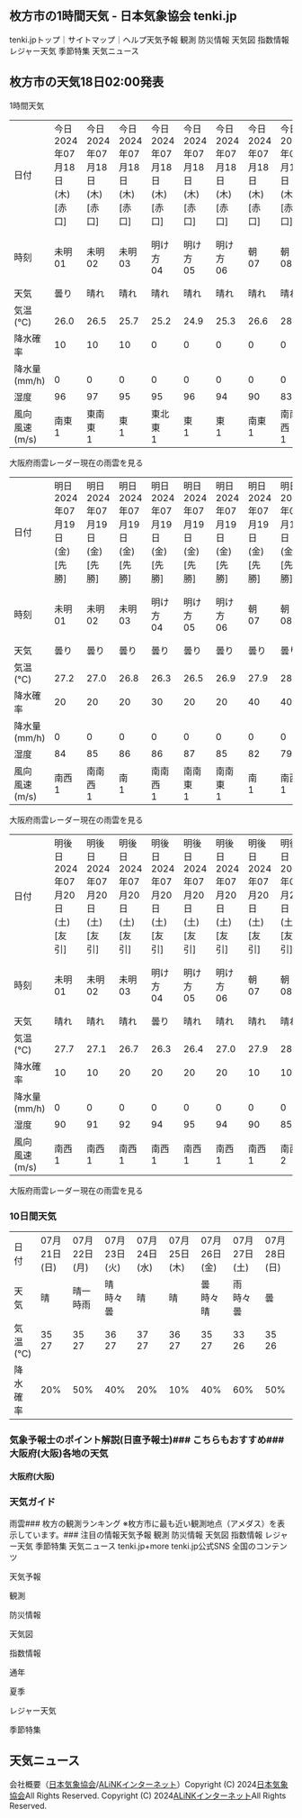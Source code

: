 枚方市の1時間天気 - 日本気象協会 tenki.jp
---
tenki.jpトップ｜サイトマップ｜ヘルプ天気予報
観測
防災情報
天気図
指数情報
レジャー天気
季節特集
天気ニュース
## 枚方市の天気18日02:00発表
1時間天気

||||||||||||||||||||||||||
|---|---|---|---|---|---|---|---|---|---|---|---|---|---|---|---|---|---|---|---|---|---|---|---|---|
|日付|今日 2024年07月18日(木)[赤口]|今日 2024年07月18日(木)[赤口]|今日 2024年07月18日(木)[赤口]|今日 2024年07月18日(木)[赤口]|今日 2024年07月18日(木)[赤口]|今日 2024年07月18日(木)[赤口]|今日 2024年07月18日(木)[赤口]|今日 2024年07月18日(木)[赤口]|今日 2024年07月18日(木)[赤口]|今日 2024年07月18日(木)[赤口]|今日 2024年07月18日(木)[赤口]|今日 2024年07月18日(木)[赤口]|今日 2024年07月18日(木)[赤口]|今日 2024年07月18日(木)[赤口]|今日 2024年07月18日(木)[赤口]|今日 2024年07月18日(木)[赤口]|今日 2024年07月18日(木)[赤口]|今日 2024年07月18日(木)[赤口]|今日 2024年07月18日(木)[赤口]|今日 2024年07月18日(木)[赤口]|今日 2024年07月18日(木)[赤口]|今日 2024年07月18日(木)[赤口]|今日 2024年07月18日(木)[赤口]|今日 2024年07月18日(木)[赤口]|
|時刻|未明</br>01|未明</br>02|未明</br>03|明け方</br>04|明け方</br>05|明け方</br>06|朝</br>07|朝</br>08|朝</br>09|昼前</br>10|昼前</br>11|昼前</br>12|昼過ぎ</br>13|昼過ぎ</br>14|昼過ぎ</br>15|夕方</br>16|夕方</br>17|夕方</br>18|夜のはじめ頃</br>19|夜のはじめ頃</br>20|夜のはじめ頃</br>21|夜遅く</br>22|夜遅く</br>23|夜遅く</br>24|
|天気|曇り|晴れ|晴れ|晴れ|晴れ|晴れ|晴れ|晴れ|晴れ|晴れ|晴れ|晴れ|晴れ|晴れ|晴れ|晴れ|曇り|曇り|晴れ|小雨|晴れ|晴れ|曇り|曇り|
|気温</br>(℃)|</br>26.0|</br>26.5|</br>25.7|</br>25.2|</br>24.9|</br>25.3|</br>26.6|</br>28.0|</br>29.5|</br>31.3|</br>32.3|</br>33.1|</br>34.7|</br>35.2|</br>34.8|</br>33.1|</br>32.3|</br>31.2|</br>30.1|</br>29.0|</br>28.2|</br>27.9|</br>27.6|</br>27.5|
|降水確率|10|10|10|0|0|0|0|0|0|0|0|0|20|20|0|50|10|10|20|20|
|降水量</br>(mm/h)|</br>0|</br>0|</br>0|</br>0|</br>0|</br>0|</br>0|</br>0|</br>0|</br>0|</br>0|</br>0|</br>0|</br>0|</br>0|</br>0|</br>0|</br>0|</br>0|</br>0|</br>0|</br>0|</br>0|</br>0|
|湿度|96|97|95|95|96|94|90|83|75|66|61|58|56|54|53|53|56|59|64|70|75|78|80|82|
|風向</br>風速</br>(m/s)|南東</br>1|東南東</br>1|東</br>1|東北東</br>1|東</br>1|東</br>1|南東</br>1|南南西</br>1|南西</br>1|南西</br>2|南西</br>3|南西</br>3|西南西</br>3|西南西</br>4|西南西</br>4|西南西</br>3|西南西</br>3|西南西</br>4|西南西</br>3|西南西</br>3|西南西</br>2|南西</br>2|南西</br>2|南西</br>2|


大阪府雨雲レーダー現在の雨雲を見る


||||||||||||||||||||||||||
|---|---|---|---|---|---|---|---|---|---|---|---|---|---|---|---|---|---|---|---|---|---|---|---|---|
|日付|明日 2024年07月19日(金)[先勝]|明日 2024年07月19日(金)[先勝]|明日 2024年07月19日(金)[先勝]|明日 2024年07月19日(金)[先勝]|明日 2024年07月19日(金)[先勝]|明日 2024年07月19日(金)[先勝]|明日 2024年07月19日(金)[先勝]|明日 2024年07月19日(金)[先勝]|明日 2024年07月19日(金)[先勝]|明日 2024年07月19日(金)[先勝]|明日 2024年07月19日(金)[先勝]|明日 2024年07月19日(金)[先勝]|明日 2024年07月19日(金)[先勝]|明日 2024年07月19日(金)[先勝]|明日 2024年07月19日(金)[先勝]|明日 2024年07月19日(金)[先勝]|明日 2024年07月19日(金)[先勝]|明日 2024年07月19日(金)[先勝]|明日 2024年07月19日(金)[先勝]|明日 2024年07月19日(金)[先勝]|明日 2024年07月19日(金)[先勝]|明日 2024年07月19日(金)[先勝]|明日 2024年07月19日(金)[先勝]|明日 2024年07月19日(金)[先勝]|
|時刻|未明</br>01|未明</br>02|未明</br>03|明け方</br>04|明け方</br>05|明け方</br>06|朝</br>07|朝</br>08|朝</br>09|昼前</br>10|昼前</br>11|昼前</br>12|昼過ぎ</br>13|昼過ぎ</br>14|昼過ぎ</br>15|夕方</br>16|夕方</br>17|夕方</br>18|夜のはじめ頃</br>19|夜のはじめ頃</br>20|夜のはじめ頃</br>21|夜遅く</br>22|夜遅く</br>23|夜遅く</br>24|
|天気|曇り|曇り|曇り|曇り|曇り|曇り|曇り|曇り|曇り|曇り|晴れ|晴れ|晴れ|晴れ|晴れ|晴れ|晴れ|晴れ|晴れ|晴れ|晴れ|晴れ|晴れ|晴れ|
|気温</br>(℃)|</br>27.2|</br>27.0|</br>26.8|</br>26.3|</br>26.5|</br>26.9|</br>27.9|</br>28.7|</br>29.7|</br>31.1|</br>32.1|</br>33.0|</br>34.9|</br>35.3|</br>35.0|</br>33.3|</br>32.9|</br>32.0|</br>30.7|</br>30.0|</br>29.3|</br>28.8|</br>28.5|</br>28.0|
|降水確率|20|20|20|30|20|20|40|40|20|20|10|0|0|0|0|10|0|10|10|20|0|0|0|10|
|降水量</br>(mm/h)|</br>0|</br>0|</br>0|</br>0|</br>0|</br>0|</br>0|</br>0|</br>0|</br>0|</br>0|</br>0|</br>0|</br>0|</br>0|</br>0|</br>0|</br>0|</br>0|</br>0|</br>0|</br>0|</br>0|</br>0|
|湿度|84|85|86|86|87|85|82|79|77|73|69|64|60|59|59|60|62|66|72|77|81|84|87|89|
|風向</br>風速</br>(m/s)|南西</br>1|南南西</br>1|南</br>1|南南西</br>1|南南東</br>1|南南東</br>1|南</br>1|南西</br>1|南西</br>2|南西</br>3|南西</br>3|南西</br>3|南西</br>3|西南西</br>4|西南西</br>4|西南西</br>3|西南西</br>3|西南西</br>3|西南西</br>3|西南西</br>3|西南西</br>2|西南西</br>2|西南西</br>2|西南西</br>2|


大阪府雨雲レーダー現在の雨雲を見る


||||||||||||||||||||||||||
|---|---|---|---|---|---|---|---|---|---|---|---|---|---|---|---|---|---|---|---|---|---|---|---|---|
|日付|明後日 2024年07月20日(土)[友引]|明後日 2024年07月20日(土)[友引]|明後日 2024年07月20日(土)[友引]|明後日 2024年07月20日(土)[友引]|明後日 2024年07月20日(土)[友引]|明後日 2024年07月20日(土)[友引]|明後日 2024年07月20日(土)[友引]|明後日 2024年07月20日(土)[友引]|明後日 2024年07月20日(土)[友引]|明後日 2024年07月20日(土)[友引]|明後日 2024年07月20日(土)[友引]|明後日 2024年07月20日(土)[友引]|明後日 2024年07月20日(土)[友引]|明後日 2024年07月20日(土)[友引]|明後日 2024年07月20日(土)[友引]|明後日 2024年07月20日(土)[友引]|明後日 2024年07月20日(土)[友引]|明後日 2024年07月20日(土)[友引]|明後日 2024年07月20日(土)[友引]|明後日 2024年07月20日(土)[友引]|明後日 2024年07月20日(土)[友引]|明後日 2024年07月20日(土)[友引]|明後日 2024年07月20日(土)[友引]|明後日 2024年07月20日(土)[友引]|
|時刻|未明</br>01|未明</br>02|未明</br>03|明け方</br>04|明け方</br>05|明け方</br>06|朝</br>07|朝</br>08|朝</br>09|昼前</br>10|昼前</br>11|昼前</br>12|昼過ぎ</br>13|昼過ぎ</br>14|昼過ぎ</br>15|夕方</br>16|夕方</br>17|夕方</br>18|夜のはじめ頃</br>19|夜のはじめ頃</br>20|夜のはじめ頃</br>21|夜遅く</br>22|夜遅く</br>23|夜遅く</br>24|
|天気|晴れ|晴れ|晴れ|曇り|晴れ|晴れ|晴れ|晴れ|晴れ|晴れ|晴れ|晴れ|晴れ|晴れ|晴れ|曇り|曇り|晴れ|晴れ|曇り|曇り|曇り|晴れ|晴れ|
|気温</br>(℃)|</br>27.7|</br>27.1|</br>26.7|</br>26.3|</br>26.4|</br>27.0|</br>27.9|</br>28.9|</br>30.2|</br>31.8|</br>32.5|</br>34.3|</br>35.0|</br>34.7|</br>33.6|</br>33.1|</br>32.5|</br>32.0|</br>30.9|</br>30.2|</br>29.4|</br>29.0|</br>28.6|</br>28.2|
|降水確率|10|10|20|20|20|20|10|10|10|10|10|0|40|40|40|40|20|0|0|20|20|20|10|10|
|降水量</br>(mm/h)|</br>0|</br>0|</br>0|</br>0|</br>0|</br>0|</br>0|</br>0|</br>0|</br>0|</br>0|</br>0|</br>0|</br>0|</br>0|</br>0|</br>0|</br>0|</br>0|</br>0|</br>0|</br>0|</br>0|</br>0|
|湿度|90|91|92|94|95|94|90|85|78|72|67|63|60|58|58|59|61|65|71|76|80|83|85|87|
|風向</br>風速</br>(m/s)|南西</br>1|南西</br>1|南西</br>1|南西</br>1|南西</br>1|南西</br>1|南西</br>1|南西</br>2|西南西</br>3|西南西</br>3|西南西</br>3|西南西</br>3|西南西</br>3|西南西</br>4|西南西</br>4|西南西</br>3|西南西</br>2|西南西</br>2|西南西</br>2|西南西</br>2|西南西</br>1|西南西</br>1|南西</br>1|南西</br>1|


大阪府雨雲レーダー現在の雨雲を見る

### 10日間天気


||||||||||
|---|---|---|---|---|---|---|---|---|
|日付|07月21日</br>(日)|07月22日</br>(月)|07月23日</br>(火)|07月24日</br>(水)|07月25日</br>(木)|07月26日</br>(金)|07月27日</br>(土)|07月28日</br>(日)|
|天気|晴|晴一時雨|晴時々曇|晴|晴|曇時々晴|雨時々曇|曇|
|気温</br>(℃)|35</br>27|35</br>27|36</br>27|37</br>27|36</br>27|35</br>27|33</br>26|35</br>26|
|降水</br>確率|20%|50%|40%|20%|10%|40%|60%|50%|
### 気象予報士のポイント解説(日直予報士)### こちらもおすすめ### 大阪府(大阪)各地の天気

#### 大阪府(大阪)

### 天気ガイド
雨雲### 枚方の観測ランキング
※枚方市に最も近い観測地点（アメダス）を表示しています。### 注目の情報天気予報
観測
防災情報
天気図
指数情報
レジャー天気
季節特集
天気ニュース
tenki.jp+more
tenki.jp公式SNS
全国のコンテンツ

天気予報

観測

防災情報

天気図

指数情報

通年

夏季

レジャー天気

季節特集

天気ニュース
---
会社概要（[日本気象協会](http://www.jwa.or.jp/corporate/)/[ALiNKインターネット](https://www.alink.ne.jp/)）Copyright (C) 2024[日本気象協会](http://www.jwa.or.jp/corporate/)All Rights Reserved.
Copyright (C) 2024[ALiNKインターネット](https://www.alink.ne.jp/)All Rights Reserved.